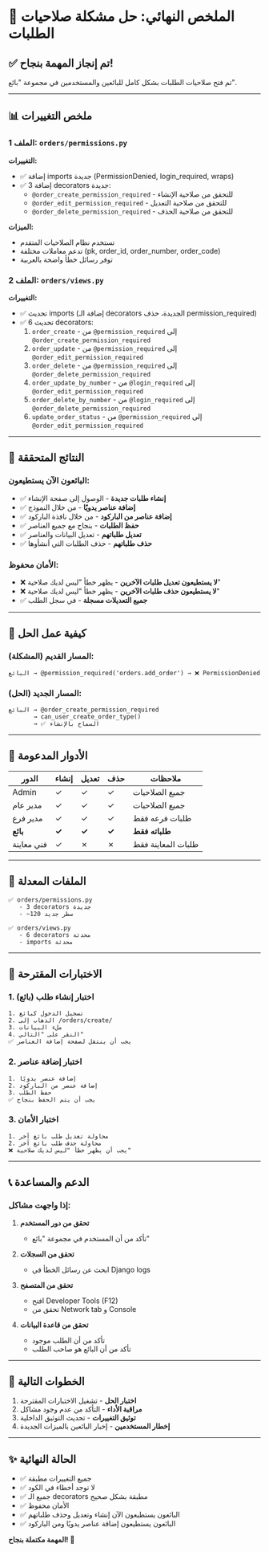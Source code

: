 # 🎉 الملخص النهائي: حل مشكلة صلاحيات الطلبات

## ✅ تم إنجاز المهمة بنجاح!

تم فتح صلاحيات الطلبات بشكل كامل للبائعين والمستخدمين في مجموعة "بائع".

---

## 📊 ملخص التغييرات

### الملف 1: `orders/permissions.py`

**التغييرات:**
- ✅ إضافة imports جديدة (PermissionDenied, login_required, wraps)
- ✅ إضافة 3 decorators جديدة:
  - `@order_create_permission_required` - للتحقق من صلاحية الإنشاء
  - `@order_edit_permission_required` - للتحقق من صلاحية التعديل
  - `@order_delete_permission_required` - للتحقق من صلاحية الحذف

**الميزات:**
- تستخدم نظام الصلاحيات المتقدم
- تدعم معاملات مختلفة (pk, order_id, order_number, order_code)
- توفر رسائل خطأ واضحة بالعربية

### الملف 2: `orders/views.py`

**التغييرات:**
- ✅ تحديث imports (إضافة الـ decorators الجديدة، حذف permission_required)
- ✅ تحديث 6 decorators:
  1. `order_create` - من `@permission_required` إلى `@order_create_permission_required`
  2. `order_update` - من `@permission_required` إلى `@order_edit_permission_required`
  3. `order_delete` - من `@permission_required` إلى `@order_delete_permission_required`
  4. `order_update_by_number` - من `@login_required` إلى `@order_edit_permission_required`
  5. `order_delete_by_number` - من `@login_required` إلى `@order_delete_permission_required`
  6. `update_order_status` - من `@permission_required` إلى `@order_edit_permission_required`

---

## 🎯 النتائج المتحققة

### البائعون الآن يستطيعون:
- ✅ **إنشاء طلبات جديدة** - الوصول إلى صفحة الإنشاء
- ✅ **إضافة عناصر يدويًا** - من خلال النموذج
- ✅ **إضافة عناصر من الباركود** - من خلال نافذة الباركود
- ✅ **حفظ الطلبات** - بنجاح مع جميع العناصر
- ✅ **تعديل طلباتهم** - تعديل البيانات والعناصر
- ✅ **حذف طلباتهم** - حذف الطلبات التي أنشأوها

### الأمان محفوظ:
- ❌ **لا يستطيعون تعديل طلبات الآخرين** - يظهر خطأ "ليس لديك صلاحية"
- ❌ **لا يستطيعون حذف طلبات الآخرين** - يظهر خطأ "ليس لديك صلاحية"
- ✅ **جميع التعديلات مسجلة** - في سجل الطلب

---

## 🔄 كيفية عمل الحل

### المسار القديم (المشكلة):
```
البائع → @permission_required('orders.add_order') → ❌ PermissionDenied
```

### المسار الجديد (الحل):
```
البائع → @order_create_permission_required 
       → can_user_create_order_type() 
       → ✅ السماح بالإنشاء
```

---

## 👥 الأدوار المدعومة

| الدور | إنشاء | تعديل | حذف | ملاحظات |
|------|-------|-------|-----|---------|
| Admin | ✓ | ✓ | ✓ | جميع الصلاحيات |
| مدير عام | ✓ | ✓ | ✓ | جميع الصلاحيات |
| مدير فرع | ✓ | ✓ | ✓ | طلبات فرعه فقط |
| **بائع** | **✓** | **✓** | **✓** | **طلباته فقط** |
| فني معاينة | ✓ | ✗ | ✗ | طلبات المعاينة فقط |

---

## 📝 الملفات المعدلة

```
✅ orders/permissions.py
   - 3 decorators جديدة
   - ~120 سطر جديد

✅ orders/views.py
   - 6 decorators محدثة
   - imports محدثة
```

---

## 🧪 الاختبارات المقترحة

### 1. اختبار إنشاء طلب (بائع)
```
1. تسجيل الدخول كبائع
2. الذهاب إلى /orders/create/
3. ملء البيانات
4. النقر على "التالي"
✅ يجب أن ينتقل لصفحة إضافة العناصر
```

### 2. اختبار إضافة عناصر
```
1. إضافة عنصر يدويًا
2. إضافة عنصر من الباركود
3. حفظ الطلب
✅ يجب أن يتم الحفظ بنجاح
```

### 3. اختبار الأمان
```
1. محاولة تعديل طلب بائع آخر
2. محاولة حذف طلب بائع آخر
❌ يجب أن يظهر خطأ "ليس لديك صلاحية"
```

---

## 📞 الدعم والمساعدة

### إذا واجهت مشاكل:

1. **تحقق من دور المستخدم**
   - تأكد من أن المستخدم في مجموعة "بائع"

2. **تحقق من السجلات**
   - ابحث عن رسائل الخطأ في Django logs

3. **تحقق من المتصفح**
   - افتح Developer Tools (F12)
   - تحقق من Network tab و Console

4. **تحقق من قاعدة البيانات**
   - تأكد من أن الطلب موجود
   - تأكد من أن البائع هو صاحب الطلب

---

## 🚀 الخطوات التالية

1. **اختبار الحل** - تشغيل الاختبارات المقترحة
2. **مراقبة الأداء** - التأكد من عدم وجود مشاكل
3. **توثيق التغييرات** - تحديث التوثيق الداخلية
4. **إخطار المستخدمين** - إخبار البائعين بالميزات الجديدة

---

## ✨ الحالة النهائية

- ✅ جميع التغييرات مطبقة
- ✅ لا توجد أخطاء في الكود
- ✅ جميع الـ decorators مطبقة بشكل صحيح
- ✅ الأمان محفوظ
- ✅ البائعون يستطيعون الآن إنشاء وتعديل وحذف طلباتهم
- ✅ البائعون يستطيعون إضافة عناصر يدويًا ومن الباركود

**المهمة مكتملة بنجاح! 🎉**

